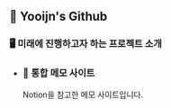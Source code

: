 ## 👀 Yooijn's Github
### 🖥 미래에 진행하고자 하는 프로젝트 소개
- ### 📝 통합 메모 사이트
  Notion을 참고한 메모 사이트입니다.
<!--
**hnyoojin/hnyoojin** is a ✨ _special_ ✨ repository because its `README.md` (this file) appears on your GitHub profile.

Here are some ideas to get you started:

- 🔭 I’m currently working on ...
- 🌱 I’m currently learning ...
- 👯 I’m looking to collaborate on ...
- 🤔 I’m looking for help with ...
- 💬 Ask me about ...
- 📫 How to reach me: ...
- 😄 Pronouns: ...
- ⚡ Fun fact: ...
-->
